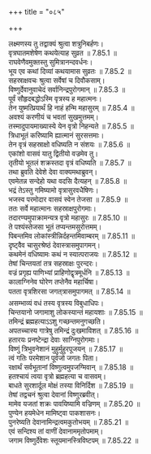 +++
title = "०८५"

+++


  
लक्ष्मणस्य तु तद्वाक्यं श्रुत्वा शत्रुनिबर्हणः।  
वृत्रघातमशेषेण कथयेत्याह सुव्रत ॥ 7.85.1 ॥   
राघवेणैवमुक्तस्तु सुमित्रानन्दवर्धनः।  
भूय एव कथां दिव्यां कथयामास सुव्रतः ॥ 7.85.2 ॥   
सहस्राक्षवचः श्रुत्वा सर्वेषां च दिवौकसाम्।  
विष्णुर्देवानुवाचेदं सर्वानिन्द्रपुरोगमान् ॥ 7.85.3 ॥   
पूर्वं सौहृदबद्धोऽस्मि वृत्रस्य ह महात्मनः।  
तेन युष्मत्प्रियार्थं हि नाहं हन्मि महासुरम् ॥ 7.85.4 ॥   
अवश्यं करणीयं च भवतां सुखमुत्तमम्।  
तस्मादुपायमाख्यास्ये येन वृत्रो निहन्यते ॥ 7.85.5 ॥   
त्रिधाभूतं करिष्यामि ह्यात्मानं सुरसत्तमाः।  
तेन वृत्रं सहस्राक्षो वधिष्यति न संशयः ॥ 7.85.6 ॥   
एकांशो वासवं यातु द्वितीयो वज्रमेव तु।  
तृतीयो भूतलं शक्रस्तदा वृत्रं वधिष्यति ॥ 7.85.7 ॥   
तथा ब्रुवति देवेशे देवा वाक्यमथाब्रुवन्।  
एवमेतन्न सन्देहो यथा वदसि दैत्यहन् ॥ 7.85.8 ॥   
भद्रं तेऽस्तु गमिष्यामो वृत्रासुरवधैषिणः।  
भजस्व परमोदार वासवं स्वेन तेजसा ॥ 7.85.9 ॥   
ततः सर्वे महात्मानः सहस्राक्षपुरोगमाः।  
तदारण्यमुपाक्रामन्यत्र वृत्रो महासुरः ॥ 7.85.10 ॥   
ते पश्यंस्तेजसा भूतं तप्यन्तमसुरोत्तमम्।  
पिबन्तमिव लोकांस्त्रीन्निर्दहन्तमिवाम्बरम् ॥ 7.85.11 ॥   
दृष्ट्वैव चासुरश्रेष्ठं देवास्त्रासमुपागमन्।  
कथमेनं वधिष्यामः कथं न स्यात्पराजयः ॥ 7.85.12 ॥   
तेषां चिन्तयतां तत्र सहस्राक्षः पुरन्दरः।  
वज्रं प्रगृह्य पाणिभ्यां प्राहिणोद्वृत्रमूर्धनि ॥ 7.85.13 ॥   
कालाग्निनेव घोरेण तप्तेनैव महार्चिषा।  
पतता वृत्रशिरसा जगत्त्रासमुपागमत् ॥ 7.85.14 ॥   
असम्भाव्यं वधं तस्य वृत्रस्य विबुधाधिपः।  
चिन्तयानो जगामाशु लोकस्यान्तं महायशाः ॥ 7.85.15 ॥   
तमिन्द्रं ब्रह्महत्याऽऽशु गच्छन्तमनुगच्छति।  
अपतच्चास्य गात्रेषु तमिन्द्रं दुःखमाविशत् ॥ 7.85.16 ॥   
हतारयः प्रनष्टेन्द्रा देवाः साग्निपुरोगमाः।  
विष्णुं त्रिभुवनेशानं मुहुर्मुहुरपूजयन् ॥ 7.85.17 ॥   
त्वं गतिः परमेशान पूर्वजो जगतः पिता।  
रक्षार्थं सर्वभूतानां विष्णुत्वमुपजग्मिवान् ॥ 7.85.18 ॥   
हतश्चायं त्वया वृत्रो ब्रह्महत्या च वासवम्।  
बाधते सुरशार्दूल मोक्षं तस्या विनिर्दिश ॥ 7.85.19 ॥   
तेषां तद्वचनं श्रुत्वा देवानां विष्णुरब्रवीत्।  
मामेव यजतां शक्रः पावयिष्यामि वज्रिणम् ॥ 7.85.20 ॥   
पुण्येन हयमेधेन मामिष्ट्वा पाकशासनः।  
पुनरेष्यति देवानामिन्द्रत्वमकुतोभयम् ॥ 7.85.21 ॥   
एवं सन्दिश्य तां वाणीं देवानाममृतोपमाम्।  
जगाम विष्णुर्देवेशः स्तूयमानस्त्रिविष्टपम् ॥ 7.85.22 ॥   
